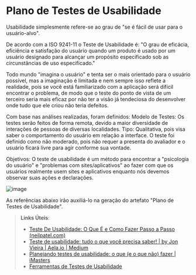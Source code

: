 # Plano de Testes de Usabilidade

Usabilidade simplesmente refere-se ao grau de "se é fácil de usar para o usuário-alvo".

De acordo com a ISO 9241-11 o Teste de Usabilidade é:
"O grau de eficácia, eficiência e satisfação do usuário quando um produto é usado por um usuário designado para alcançar um propósito especificado sob as circunstâncias de uso especificado."

Todo mundo "imagina o usuário" e tenta ser o mais orientado para o usuário possível, mas a imaginação é limitada e nem sempre isso reflete a realidade, pois se 
você está familiarizado com a aplicação será difícil encontrar o problema, de modo que o teste do ponto de vista de um terceiro seria mais eficaz por não ter a visão já tendeciosa do desenvolver onde tudo que ele criou não teria defeitos.

Com base nas análises realizadas, foram definidos:
Modelo de Testes: Os testes serão feitos de forma remota, devido a maior diversidade de interações de pessoas de diversas localidades.
Tipo: Qualitativa, pois visa saber o comportamento do usuário em relação a interface.
O teste foi definido como não moderado, pois não requer a presenta do avaliador e o usuário ficará livre para agir conforme sua vontade.

Objetivos:
O teste de usabilidade é um método para encontrar a "psicologia do usuário" e "problemas com sites/aplicativos" ao fazer com que os usuários realmente usem sites e aplicativos enquanto nós devemos observar suas ações e declarações.

![image](https://user-images.githubusercontent.com/32153247/194788045-e0da190a-a52a-4683-ba28-2de31894f22e.png)


As referências abaixo irão auxiliá-lo na geração do artefato "Plano de Testes de Usabilidade".

> **Links Úteis**:
> - [Teste De Usabilidade: O Que É e Como Fazer Passo a Passo (neilpatel.com)](https://neilpatel.com/br/blog/teste-de-usabilidade/)
> - [Teste de usabilidade: tudo o que você precisa saber! | by Jon Vieira | Aela.io | Medium](https://medium.com/aela/teste-de-usabilidade-o-que-voc%C3%AA-precisa-saber-39a36343d9a6/)
> - [Planejando testes de usabilidade: o que (e o que não) fazer | iMasters](https://imasters.com.br/design-ux/planejando-testes-de-usabilidade-o-que-e-o-que-nao-fazer/)
> - [Ferramentas de Testes de Usabilidade](https://www.usability.gov/how-to-and-tools/resources/templates.html)
